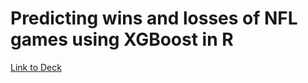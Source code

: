 # Predicting wins and losses of NFL games using XGBoost in R

<a href="https://drive.google.com/file/d/1av1URyOtG7YHQVQwX4XdyxVFxox35mDl/view">Link to Deck</a>
